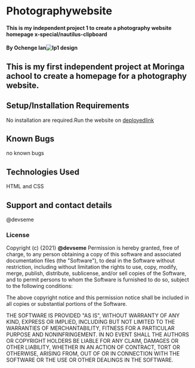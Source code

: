 # Photographywebsite
#### This is my independent project 1 to create a photography website homepage x-special/nautilus-clipboard


#### By **Ochenge Ian**![Ip1 design](https://user-images.githubusercontent.com/86242350/127918474-35afd5cb-f0e3-48ba-9033-760066723559.jpg)

## This is my first independent project at Moringa achool to create a homepage for a photography website.

## Setup/Installation Requirements
No installation are required.Run the website on  [deployedlink](https://devseme.github.io/photographywebsite/)


## Known Bugs
no known bugs
## Technologies Used
HTML and CSS
## Support and contact details
@devseme
### License

Copyright (c) {2021} **@devseme**
Permission is hereby granted, free of charge, to any person obtaining a copy
of this software and associated documentation files (the "Software"), to deal
in the Software without restriction, including without limitation the rights
to use, copy, modify, merge, publish, distribute, sublicense, and/or sell
copies of the Software, and to permit persons to whom the Software is
furnished to do so, subject to the following conditions:

The above copyright notice and this permission notice shall be included in all
copies or substantial portions of the Software.

THE SOFTWARE IS PROVIDED "AS IS", WITHOUT WARRANTY OF ANY KIND, EXPRESS OR
IMPLIED, INCLUDING BUT NOT LIMITED TO THE WARRANTIES OF MERCHANTABILITY,
FITNESS FOR A PARTICULAR PURPOSE AND NONINFRINGEMENT. IN NO EVENT SHALL THE
AUTHORS OR COPYRIGHT HOLDERS BE LIABLE FOR ANY CLAIM, DAMAGES OR OTHER
LIABILITY, WHETHER IN AN ACTION OF CONTRACT, TORT OR OTHERWISE, ARISING FROM,
OUT OF OR IN CONNECTION WITH THE SOFTWARE OR THE USE OR OTHER DEALINGS IN THE
SOFTWARE.
